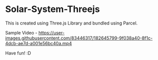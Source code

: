 # Solar-System-Threejs

This is created using Three.js Library and bundled using Parcel.

Sample Video -
https://user-images.githubusercontent.com/83446317/182645799-9f038a40-8f1c-4dcb-ae7d-a001e56bc40a.mp4

Have fun! :D
